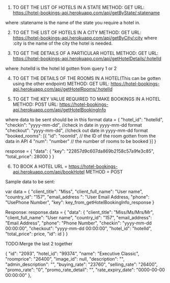 1. TO GET THE LIST OF HOTELS IN A STATE
METHOD: GET
URL: https://hotel-bookings-api.herokuapp.com/api/getByState/:statename

where :statename is the name of the state you require a hotel in.

2. TO GET THE LIST OF HOTELS IN A CITY
METHOD: GET
URL: https://hotel-bookings-api.herokuapp.com/api/getByCity/:city
where :city is the name of the city the hotel is needed.

3. TO GET THE DETAILS OF A PARTICULAR HOTEL
METHOD: GET
URL: https://hotel-bookings-api.herokuapp.com/api/getHotelDetails/:hotelId

where :hotelId is the hotel Id gotten from query 1 or 2

4. TO GET THE DETAILS OF THE ROOMS IN A HOTEL(This can be gotten using the other endpoint)
METHOD: GET
URL: https://hotel-bookings-api.herokuapp.com/api/getHotelRooms/:hotelId

5. TO GET THE KEY VALUE REQUIRED TO MAKE BOOKINGS IN A HOTEL
METHOD: POST
URL: https://hotel-bookings-api.herokuapp.com/api/getHotelBookingInfo

where data to be sent should be in this format
data = {
  "hotel_id": "hotelId",
  "checkin": "yyyy-mm-dd",   //check in date in yyyy-mm-dd format
  "checkout": "yyyy-mm-dd",  //check out date in yyyy-mm-dd format
  "booked_rooms": [{
    "id": "roomId",           // the ID of the room gotten from the data in  API 4
    "num": "number"           // the number of rooms to be booked
  }]
}



response = {
  "data": {
    "key": "22857d9c607da869b2158c57a9fe3c85",
    "total_price": 28000
  }
}


6. TO BOOK A HOTEL
URL = https://hotel-bookings-api.herokuapp.com/api/bookHotel
METHOD = POST

Sample data to be sent:

  var data = {
    "client_title": "Miss",
    "client_full_name": "User name",
    "country_id": "157",
    "email_address ": "User Email Address,
    "phone": "UsePhone Number",
    "key": key_from_getHotelBookingInfo_response
  }



Response:
  response.data = {
    "data": {
      "client_title": "Miss/Ms/Mrs/Mr",
      "client_full_name": "User name",
      "country_id": "157",
      "email_address": "Email Address",
      "phone": "Phone Number",
      "checkin": "yyyy-mm-dd 00:00:00",
      "checkout": "yyyy-mm-dd 00:00:00",
      "hotel_id": "hotelId",
      "total_price": price,
      "id": id
    }
  }


TODO:Merge the last 2 together


 {
      "id": "2093",
      "hotel_id": "99374",
      "name": "Executive Classic",
      "roomprice": "26400",
      "image_id": null,
      "description": "",
      "admin_description": "",
      "buying_rate": "23760",
      "selling_rate": "26400",
      "promo_rate": "0",
      "promo_rate_detail": "",
      "rate_expiry_date": "0000-00-00 00:00:00"
    },
